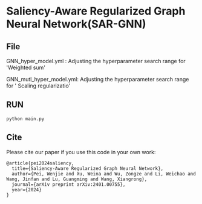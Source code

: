 # Saliency-Aware Regularized Graph Neural Network(SAR-GNN)

## File
GNN_hyper_model.yml : Adjusting the hyperparameter search range for 'Weighted sum' 

GNN_mutl_hyper_model.yml: Adjusting the hyperparameter search range for ' Scaling regularizatio'

## RUN
```
python main.py
```

## Cite
Please cite our paper if you use this code in your own work:
```
@article{pei2024saliency,
  title={Saliency-Aware Regularized Graph Neural Network},
  author={Pei, Wenjie and Xu, Weina and Wu, Zongze and Li, Weichao and Wang, Jinfan and Lu, Guangming and Wang, Xiangrong},
  journal={arXiv preprint arXiv:2401.00755},
  year={2024}
}
```

